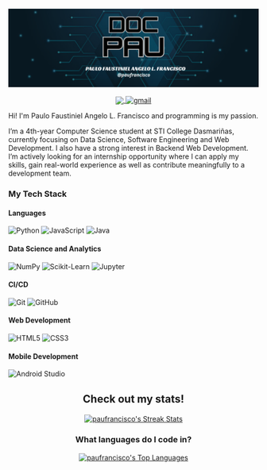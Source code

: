 ![Logo Page](./resources/logo.png)

<p align="center"> 
    <a href="https://www.tiktok.com/@java_doctor">
        <img align="center" src="https://img.shields.io/badge/TikTok-blue?style=social&logo=tiktok&logoColor=red" />
    </a>
    <a href="mailto:francisco.paulo.pf@gmail.com">
        <img align="center" src="https://img.shields.io/badge/Email-blue?style=social&logo=gmail" alt="gmail">
    </a>
</p>

Hi! I'm Paulo Faustiniel Angelo L. Francisco and programming is my passion.

I’m a 4th-year Computer Science student at STI College Dasmariñas, currently focusing on Data Science, Software Engineering and Web Development. I also have a strong interest in Backend Web Development. I’m actively looking for an internship opportunity where I can apply my skills, gain real-world experience as well as contribute meaningfully to a development team.

### My Tech Stack
#### Languages 
![Python](https://img.shields.io/badge/Python-white?style=for-the-badge&logo=python) 
![JavaScript](https://img.shields.io/badge/JavaScript-white?style=for-the-badge&logo=javascript) 
![Java](https://img.shields.io/badge/Java-white?style=for-the-badge&logo=java&logoColor=black) 
 
#### Data Science and Analytics
![NumPy](https://img.shields.io/badge/NumPy-white?style=for-the-badge&logo=numpy&logoColor=black)
![Scikit-Learn](https://img.shields.io/badge/Scikit--Learn-white?style=for-the-badge&logo=scikit-learn)
![Jupyter](https://img.shields.io/badge/Jupyter-white?style=for-the-badge&logo=jupyter)

#### CI/CD
![Git](https://img.shields.io/badge/Git-white?style=for-the-badge&logo=git) 
![GitHub](https://img.shields.io/badge/GitHub-white?style=for-the-badge&logo=github&logoColor=black)

#### Web Development
![HTML5](https://img.shields.io/badge/HTML-white?style=for-the-badge&logo=html5)
![CSS3](https://img.shields.io/badge/CSS3-white?style=for-the-badge&logo=css3&logoColor=1572B6)

#### Mobile Development
![Android Studio](https://img.shields.io/badge/Android%20Studio-white?style=for-the-badge&logo=androidstudio&logoColor=3DDC84)




<div align="center">
    <h2>Check out my <b>stats</b>!</h2>
    <a href="https://git.io/streak-stats">
        <img align="center" src="https://streak-stats.demolab.com/?user=paufrancisco" alt="paufrancisco's Streak Stats" />
    </a>
    <h3> What languages do I code in? </h3>
    <a href="https://git.io/streak-stats">
        <img align="center" src="https://github-readme-stats.vercel.app/api/top-langs/?username=paufrancisco&layout=compact&langs_count=10&theme=radical" alt="paufrancisco's Top Languages" />
    </a>
</div>
